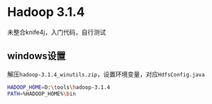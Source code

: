 # Hadoop 3.1.4

未整合knife4j，入门代码，自行测试



## windows设置

解压`hadoop-3.1.4_winutils.zip`，设置环境变量，对应`HdfsConfig.java`

```bash
HADOOP_HOME=D:\tools\hadoop-3.1.4
PATH=%HADOOP_HOME%\bin
```

